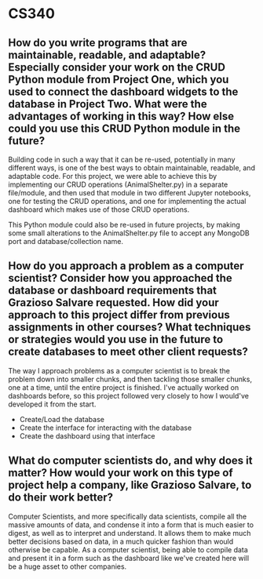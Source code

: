 # CS340

## How do you write programs that are maintainable, readable, and adaptable? Especially consider your work on the CRUD Python module from Project One, which you used to connect the dashboard widgets to the database in Project Two. What were the advantages of working in this way? How else could you use this CRUD Python module in the future?
Building code in such a way that it can be re-used, potentially in many different ways, is one of the best ways to obtain maintainable, readable, and adaptable code. For this project, we were able to achieve this by implementing our CRUD operations (AnimalShelter.py) in a separate file/module, and then used that module in two different 
Jupyter notebooks, one for testing the CRUD operations, and one for implementing the actual dashboard which makes use of those CRUD operations.

This Python module could also be re-used in future projects, by making some small alterations to the AnimalShelter.py file to accept any MongoDB port and database/collection name.

## How do you approach a problem as a computer scientist? Consider how you approached the database or dashboard requirements that Grazioso Salvare requested. How did your approach to this project differ from previous assignments in other courses? What techniques or strategies would you use in the future to create databases to meet other client requests?
The way I approach problems as a computer scientist is to break the problem down into smaller chunks, and then tackling those smaller chunks, one at a time, until the entire project is finished. I've actually worked on dashboards before, so this project followed very closely to how I would've developed it from the start.
  * Create/Load the database
  * Create the interface for interacting with the database
  * Create the dashboard using that interface

## What do computer scientists do, and why does it matter? How would your work on this type of project help a company, like Grazioso Salvare, to do their work better?
Computer Scientists, and more specifically data scientists, compile all the massive amounts of data, and condense it into a form that is much easier to digest, as well as to interpret and understand. It allows them to make much better decisions based on data, in a much quicker fashion than would otherwise be capable. As a computer scientist, being able to compile data and present it in a form such as the dashboard like we've created here will be a huge asset to other companies.

